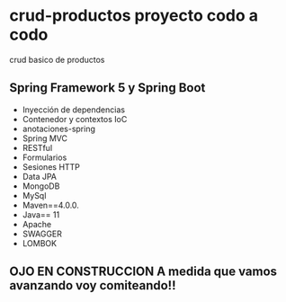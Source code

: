# crud-productos  proyecto codo a codo 
crud basico de productos

##  Spring Framework 5 y Spring Boot

- Inyección de dependencias
- Contenedor y contextos IoC
- anotaciones-spring
- Spring MVC
- RESTful
- Formularios
- Sesiones HTTP
- Data JPA
- MongoDB
- MySql
- Maven==4.0.0.
- Java== 11
- Apache
- SWAGGER
- LOMBOK

## OJO EN CONSTRUCCION A medida que vamos avanzando voy comiteando!!